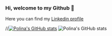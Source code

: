 ### Hi, welcome to my Github 👋

Here you can find my [Linkedin profile](https://www.linkedin.com/in/polina-koriagina-5b14371a7/)

//[![Polina's GitHub stats](https://github-readme-stats.vercel.app/api?username=PolinaKoriagina)](https://github.com/anuraghazra/github-readme-stats)
![Polina's GitHub stats](https://github-readme-stats.vercel.app/api?username=PolinaKoriagina&show_icons=true&theme=radical)



<!--
**PolinaKoriagina/PolinaKoriagina** is a ✨ _special_ ✨ repository because its `README.md` (this file) appears on your GitHub profile.

Here are some ideas to get you started:

- 🔭 I’m currently working on ...
- 🌱 I’m currently learning ...
- 👯 I’m looking to collaborate on ...
- 🤔 I’m looking for help with ...
- 💬 Ask me about ...
- 📫 How to reach me: ...
- 😄 Pronouns: ...
- ⚡ Fun fact: ...
-->
